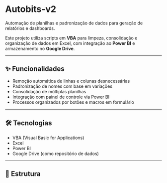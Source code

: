 # Autobits-v2

Automação de planilhas e padronização de dados para geração de relatórios e dashboards.

Este projeto utiliza scripts em **VBA** para limpeza, consolidação e organização de dados em Excel, com integração ao **Power BI** e armazenamento no **Google Drive**.

---

## ✨ Funcionalidades

- Remoção automática de linhas e colunas desnecessárias
- Padronização de nomes com base em variações
- Consolidação de múltiplas planilhas
- Integração com painel de controle via Power BI
- Processos organizados por botões e macros em formulário

---

## 🛠️ Tecnologias

- VBA (Visual Basic for Applications)
- Excel
- Power BI
- Google Drive (como repositório de dados)

---

## 📁 Estrutura

